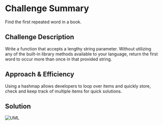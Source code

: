 # Challenge Summary
Find the first repeated word in a book.

## Challenge Description
Write a function that accepts a lengthy string parameter.
Without utilizing any of the built-in library methods available to your language, return the first word to occur more than once in that provided string.

## Approach & Efficiency
Using a hashmap allows developers to loop over items and quickly store, check and keep track of multiple items for quick solutions. 

## Solution
![UML]()